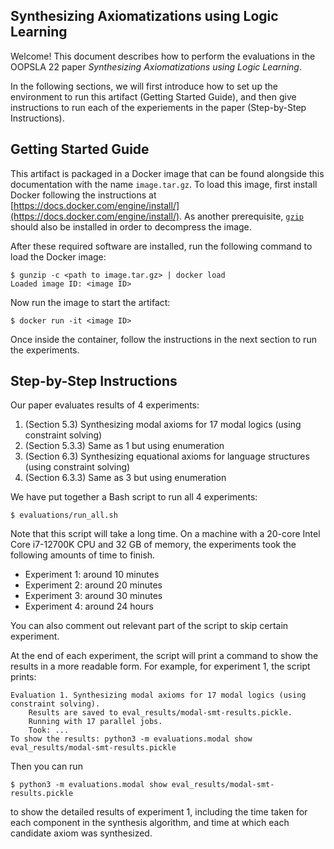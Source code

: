 Synthesizing Axiomatizations using Logic Learning
---

Welcome! This document describes how to perform the evaluations in the OOPSLA 22 paper
*Synthesizing Axiomatizations using Logic Learning*.

In the following sections, we will first introduce how to set up the environment to
run this artifact (Getting Started Guide), and then give instructions to run each
of the experiements in the paper (Step-by-Step Instructions).


## Getting Started Guide

This artifact is packaged in a Docker image that can be found alongside this documentation with the name `image.tar.gz`.
To load this image, first install Docker following the instructions at [https://docs.docker.com/engine/install/](https://docs.docker.com/engine/install/).
As another prerequisite, [`gzip`](https://www.gnu.org/software/gzip/) should also be installed in order to decompress the image.

After these required software are installed, run the following command to load the Docker image:
```
$ gunzip -c <path to image.tar.gz> | docker load
Loaded image ID: <image ID>
```

Now run the image to start the artifact:
```
$ docker run -it <image ID>
```

Once inside the container, follow the instructions in the next section to run the experiments.

## Step-by-Step Instructions

Our paper evaluates results of 4 experiments:
1. (Section 5.3) Synthesizing modal axioms for 17 modal logics (using constraint solving)
2. (Section 5.3.3) Same as 1 but using enumeration
3. (Section 6.3) Synthesizing equational axioms for language structures (using constraint solving)
4. (Section 6.3.3) Same as 3 but using enumeration

We have put together a Bash script to run all 4 experiments:
```
$ evaluations/run_all.sh
```

Note that this script will take a long time.
On a machine with a 20-core Intel Core i7-12700K CPU and 32 GB of memory,
the experiments took the following amounts of time to finish.
- Experiment 1: around 10 minutes
- Experiment 2: around 20 minutes
- Experiment 3: around 30 minutes
- Experiment 4: around 24 hours

You can also comment out relevant part of the script to skip certain experiment.

At the end of each experiment, the script will print a command to show the results in a more readable form.
For example, for experiment 1, the script prints:
```
Evaluation 1. Synthesizing modal axioms for 17 modal logics (using constraint solving).
    Results are saved to eval_results/modal-smt-results.pickle.
    Running with 17 parallel jobs.
    Took: ...
To show the results: python3 -m evaluations.modal show eval_results/modal-smt-results.pickle
```
Then you can run
```
$ python3 -m evaluations.modal show eval_results/modal-smt-results.pickle
```
to show the detailed results of experiment 1, including the time taken for each component in the synthesis algorithm,
and time at which each candidate axiom was synthesized.
